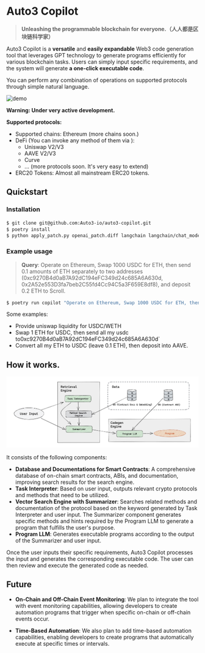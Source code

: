 # Auto3 Copilot
> **Unleashing the programmable blockchain for everyone.（人人都是区块链科学家）**

Auto3 Copilot is a **versatile** and **easily expandable** Web3 code generation tool that leverages GPT technology to generate programs efficiently for various blockchain tasks. Users can simply input specific requirements, and the system will generate **a one-click executable code**.

You can perform any combination of operations on supported protocols through simple natural language.

![demo](./assets/demo.gif)


**Warning: Under very active development.**

**Supported protocols:**

- Supported chains: Ethereum (more chains soon.)
- DeFi (You can invoke any method of them via ):
  - Uniswap V2/V3
  - AAVE V2/V3
  - Curve
  - ... (more protocols soon. It's very easy to extend)
- ERC20 Tokens: Almost all mainstream ERC20 tokens.

## Quickstart
### Installation
```bash
$ git clone git@github.com:Auto3-io/auto3-copilot.git
$ poetry install
$ python apply_patch.py openai_patch.diff langchain langchain/chat_models/openai.py
```

### Example usage
> **Query**: Operate on Ethereum, Swap 1000 USDC for ETH, then send 0.1 amounts of ETH separately to two addresses (0xc9270B4d0aB7A92dC194eFC349d24c685A6A630d, 0x2A52e553D3fa7beb2C55fd4Cc94C5a3F659E8df8), and deposit 0.2 ETH to Scroll.

```bash
$ poetry run copilot "Operate on Ethereum, Swap 1000 USDC for ETH, then send 0.1 amounts of ETH separately to two addresses (0xc9270B4d0aB7A92dC194eFC349d24c685A6A630d, 0x2A52e553D3fa7beb2C55fd4Cc94C5a3F659E8df8), and deposit 0.2 ETH to Scroll."
```

Some examples:
- Provide uniswap liquidity for USDC/WETH
- Swap 1 ETH for USDC, then send all my usdc to0xc9270B4d0aB7A92dC194eFC349d24c685A6A630d`
- Convert all my ETH to USDC (leave 0.1 ETH), then deposit into AAVE.

## How it works.

![architecture](./assets/architecture.jpg)

It consists of the following components:

- **Database and Documentations for Smart Contracts**: A comprehensive database of on-chain smart contracts, ABIs, and documentation, improving search results for the search engine.
- **Task Interpreter**: Based on user input, outputs relevant crypto protocols and methods that need to be utilized.
- **Vector Search Engine with Summarizer**: Searches related methods and documentation of the protocol based on the keyword generated by Task Interpreter and user input. The Summarizer component generates specific methods and hints required by the Program LLM to generate a program that fulfills the user's purpose.
- **Program LLM**: Generates executable programs according to the output of the Summarizer and user input.

Once the user inputs their specific requirements, Auto3 Copilot processes the input and generates the corresponding executable code. The user can then review and execute the generated code as needed.

## Future
- **On-Chain and Off-Chain Event Monitoring**: We plan to integrate the tool with event monitoring capabilities, allowing developers to create automation programs that trigger when specific on-chain or off-chain events occur.

- **Time-Based Automation**: We also plan to add time-based automation capabilities, enabling developers to create programs that automatically execute at specific times or intervals.